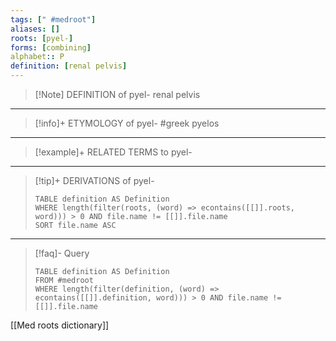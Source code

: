 ```yaml
---
tags: [" #medroot"]
aliases: []
roots: [pyel-]
forms: [combining]
alphabet:: P
definition: [renal pelvis]
---
```

>[!Note] DEFINITION of pyel-
>renal pelvis
_____
>[!info]+ ETYMOLOGY of pyel-
>#greek pyelos
_____
>[!example]+ RELATED TERMS to pyel-
>
_____
>[!tip]+ DERIVATIONS of pyel-
>```dataview
>TABLE definition AS Definition 
>WHERE length(filter(roots, (word) => econtains([[]].roots, word))) > 0 AND file.name != [[]].file.name
>SORT file.name ASC
>```
___
>[!faq]- Query
>```dataview
>TABLE definition AS Definition
>FROM #medroot
>WHERE length(filter(definition, (word) => econtains([[]].definition, word))) > 0 AND file.name != [[]].file.name
>```

[[Med roots dictionary]]